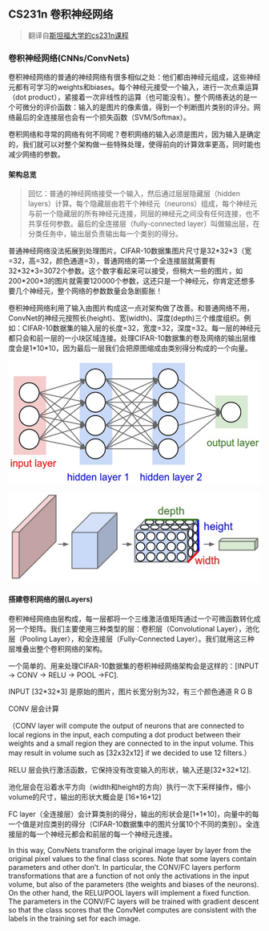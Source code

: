 ## CS231n 卷积神经网络

> 翻译自[斯坦福大学的cs231n课程](http://cs231n.github.io/convolutional-networks/)

### 卷积神经网络(CNNs/ConvNets)

卷积神经网络的普通的神经网络有很多相似之处：他们都由神经元组成，这些神经元都有可学习的weights和biases。每个神经元接受一个输入，进行一次点乘运算（dot product），紧接着一次非线性的运算（也可能没有）。整个网络表达的是一个可微分的评价函数：输入的是图片的像素值，得到一个判断图片类别的评分。网络最后的全连接层也会有一个损失函数（SVM/Softmax）。

卷积网络和寻常的网络有何不同呢？卷积网络的输入必须是图片，因为输入是确定的，我们就可以对整个架构做一些特殊处理，使得前向的计算效率更高，同时能也减少网络的参数。

#### 架构总览

> 回忆：普通的神经网络接受一个输入，然后通过层层隐藏层（hidden layers）计算。每个隐藏层由若干个神经元（neurons）组成，每个神经元与前一个隐藏层的所有神经元连接，同层的神经元之间没有任何连接，也不共享任何参数。最后的全连接层（fully-connected layer）叫做输出层，在分类任务中，输出层负责输出每一个类别的得分。

普通神经网络没法拓展到处理图片。CIFAR-10数据集图片尺寸是32\*32\*3（宽=32，高=32，颜色通道=3），普通网络的第一个全连接层就需要有32\*32\*3=3072个参数。这个数字看起来可以接受，但稍大一些的图片，如200\*200\*3的图片就需要120000个参数，这还只是一个神经元，你肯定还想多要几个神经元，整个网络的参数数量会急剧膨胀！

卷积神经网络利用了输入由图片构成这一点对架构做了改善。和普通网络不用，ConvNet的神经元按照长(height)、宽(width)、深度(depth)三个维度组织。例如：CIFAR-10数据集的输入层的长度=32，宽度=32，深度=32。每一层的神经元都只会和前一层的一小块区域连接。处理CIFAR-10数据集的卷及网络的输出层维度会是1\*10\*10，因为最后一层我们会把原图缩成由类别得分构成的一个向量。

![普通3层神经网络](imgs/neural_net2.jpg)

![卷积神经网络，神经元由三个维度构成，每一层都接受一个三维的输入，返回一个三维的输出，图中：红色的输入层表示原始图片](imgs/cnn.jpg)

#### 搭建卷积网络的层(Layers)

卷积神经网络由层构成，每一层都将一个三维激活值矩阵通过一个可微函数转化成另一个矩阵。我们主要使用三种类型的层：卷积层（Convolutional Layer），池化层（Pooling Layer），和全连接层（Fully-Connected Layer）。我们就用这三种层堆叠出整个卷积网络的架构。

一个简单的、用来处理CIFAR-10数据集的卷积神经网络架构会是这样的：[INPUT -> CONV -> RELU -> POOL ->FC].

INPUT [32\*32\*3] 是原始的图片，图片长宽分别为32，有三个颜色通道 R G B

CONV 层会计算

（CONV layer will compute the output of neurons that are connected to local regions in the input, each computing a dot product between their weights and a small region they are connected to in the input volume. This may result in volume such as [32x32x12] if we decided to use 12 filters.）

RELU 层会执行激活函数，它保持没有改变输入的形状，输入还是[32\*32\*12].

池化层会在沿着水平方向（width和height的方向）执行一次下采样操作，缩小volume的尺寸，输出的形状大概会是 [16\*16\*12]

FC layer（全连接层）会计算类别的得分，输出的形状会是[1\*1\*10]，向量中的每一个值是对应类别的得分（CIFAR-10数据集中的图片分属10个不同的类别）。全连接层的每一个神经元都会和前层的每一个神经元连接。

In this way, ConvNets transform the original image layer by layer from the original pixel values to the final class scores. Note that some layers contain parameters and other don’t. In particular, the CONV/FC layers perform transformations that are a function of not only the activations in the input volume, but also of the parameters (the weights and biases of the neurons). On the other hand, the RELU/POOL layers will implement a fixed function. The parameters in the CONV/FC layers will be trained with gradient descent so that the class scores that the ConvNet computes are consistent with the labels in the training set for each image.



